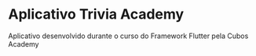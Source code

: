 # Aplicativo Trivia Academy

Aplicativo desenvolvido durante o curso do Framework Flutter pela Cubos Academy
